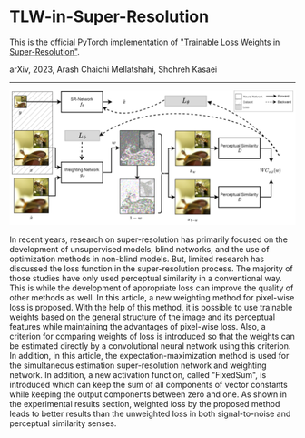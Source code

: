 # TLW-in-Super-Resolution
This is the official PyTorch implementation of ["Trainable Loss Weights in Super-Resolution"](https://arxiv.org/abs/2301.10575).

arXiv, 2023, Arash Chaichi Mellatshahi, Shohreh Kasaei
______
![](https://github.com/arashfree/TLW-in-Super-Resolution/blob/main/fig1.png?raw=true)

In recent years, research on super-resolution has primarily focused on the development of unsupervised models, blind networks, and the use of optimization methods in non-blind models. But, limited research has discussed the loss function in the super-resolution process. The majority of those studies have only used perceptual similarity in a conventional way. This is while the development of appropriate loss can improve the quality of other methods as well. In this article, a new weighting method for pixel-wise loss is proposed. With the help of this method, it is possible to use trainable weights based on the general structure of the image and its perceptual features while maintaining the advantages of pixel-wise loss. Also, a criterion for comparing weights of loss is introduced so that the weights can be estimated directly by a convolutional neural network using this criterion. In addition, in this article, the expectation-maximization method is used for the simultaneous estimation super-resolution network and weighting network. In addition, a new activation function, called "FixedSum", is introduced which can keep the sum of all components of vector constants while keeping the output components between zero and one. As shown in the experimental results section, weighted loss by the proposed method leads to better results than the unweighted loss in both signal-to-noise and perceptual similarity senses.


